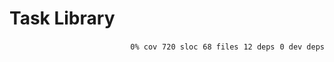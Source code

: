 # Task Library


<p align="right">
    <code>0% cov</code>&nbsp;
    <code>720 sloc</code>&nbsp;
    <code>68 files</code>&nbsp;
    <code>12 deps</code>&nbsp;
    <code>0 dev deps</code>
</p>



<!-- START doctoc -->
<!-- END doctoc -->
